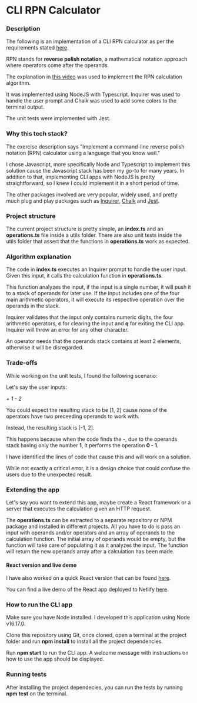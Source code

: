 # CLI RPN Calculator

### Description

The following is an implementation of a CLI RPN calculator as per the requirements stated [here](https://gist.github.com/dennisbaskin/5979ff6a0d8c1e90b59d060155862767).

RPN stands for **reverse polish notation**, a mathematical notation approach where operators come after the operands. 

The explanation in [this video](https://www.youtube.com/watch?v=7ha78yWRDlE) was used to implement the RPN calculation algorithm.

It was implemented using NodeJS with Typescript. Inquirer was used to handle the user prompt and Chalk was used to add some colors to the terminal output. 

The unit tests were implemented with Jest. 

### Why this tech stack?

The exercise description says "Implement a command-line reverse polish notation (RPN) calculator using a language that you know well."

I chose Javascript, more specifically Node and Typescript to implement this solution cause the Javascript stack has been my go-to for many years. In addition to that, implementing CLI apps with NodeJS is pretty straightforward, so I knew I could implement it in a short period of time. 

The other packages involved are very popular, widely used, and pretty much plug and play packages such as [Inquirer](https://www.npmjs.com/package/inquirer), [Chalk](https://www.npmjs.com/package/chalk) and [Jest](https://www.npmjs.com/package/jest). 

### Project structure

The current project structure is pretty simple, an **index.ts** and an **operations.ts** file inside a utils folder. There are also unit tests inside the utils folder that assert that the functions in **operations.ts** work as expected.


### Algorithm explanation

The code in **index.ts** executes an Inquirer prompt to handle the user input. Given this input, it calls the calculation function in **operations.ts**. 

This function analyzes the input, if the input is a single number, it will push it to a stack of operands for later use. If the input includes one of the four main arithmetic operators, it will execute its respective operation over the operands in the stack.

Inquirer validates that the input only contains numeric digits, the four arithmetic operators, **c** for clearing the input and **q** for exiting the CLI app. 
Inquirer will throw an error for any other character.

An operator needs that the operands stack contains at least 2 elements, otherwise it will be disregarded.

### Trade-offs

While working on the unit tests, I found the following scenario:

Let's say the user inputs: 

*+ 1 - 2*

You could expect the resulting stack to be [1, 2] cause none of the operators have two preceeding operands to work with. 

Instead, the resulting stack is [-1, 2]. 

This happens because when the code finds the **-**, due to the operands stack having only the number **1**, it performs the operation **0 - 1**. 
 
I have identified the lines of code that cause this and will work on a solution.

While not exactly a critical error, it is a design choice that could confuse the users due to the unexpected result. 

### Extending the app

Let's say you want to extend this app, maybe create a React framework or a server that executes the calculation given an HTTP request.

The **operations.ts** can be extracted to a separate repository or NPM package and installed in different projects. All you have to do is pass an input with operands and/or operators and an array of operands to the calculation function. The initial array of operands would be empty, but the function will take care of populating it as it analyzes the input. The function will return the new operands array after a calculation has been made. 

#### React version and live demo

I have also worked on a quick React version that can be found [here](https://github.com/dlvx/rpn-calculator-react).

You can find a live demo of the React app deployed to Netlify [here](https://stunning-cupcake-063045.netlify.app/).

### How to run the CLI app

Make sure you have Node installed. I developed this application using Node v16.17.0. 

Clone this repository using Git, once cloned, open a terminal at the project folder and run **npm install** to install all the project dependencies. 

Run **npm start** to run the CLI app. A welcome message with instructions on how to use the app should be displayed.

### Running tests

After installing the project dependecies, you can run the tests by running **npm test** on the terminal.

